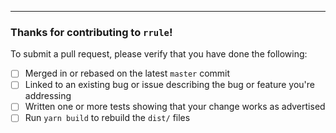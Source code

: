 ---

### Thanks for contributing to `rrule`!

To submit a pull request, please verify that you have done the following:

- [ ] Merged in or rebased on the latest `master` commit
- [ ] Linked to an existing bug or issue describing the bug or feature you're
      addressing
- [ ] Written one or more tests showing that your change works as advertised
- [ ] Run `yarn build` to rebuild the `dist/` files
